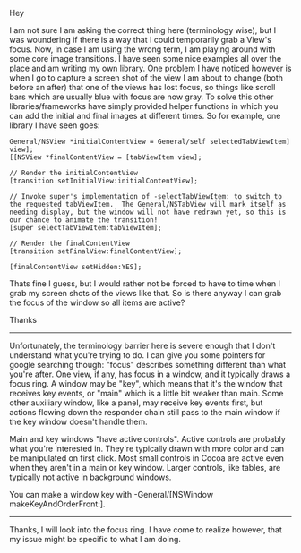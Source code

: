 Hey

I am not sure I am asking the correct thing here (terminology wise), but I was woundering if there is a way that I could temporarily grab a View's focus. Now, in case I am using the wrong term, I am playing around with some core image transitions. I have seen some nice examples all over the place and am writing my own library. One problem I have noticed however is when I go to capture a screen shot of the view I am about to change (both before an after) that one of the views has lost focus, so things like scroll bars which are usually blue with focus are now gray. To solve this other libraries/frameworks have simply provided helper functions in which you can add the initial and final images at different times. So for example, one library I have seen goes:


    
    General/NSView *initialContentView = General/self selectedTabViewItem] view];
    [[NSView *finalContentView = [tabViewItem view];

    // Render the initialContentView
    [transition setInitialView:initialContentView];

    // Invoke super's implementation of -selectTabViewItem: to switch to the requested tabViewItem.  The General/NSTabView will mark itself as needing display, but the window will not have redrawn yet, so this is our chance to animate the transition!
    [super selectTabViewItem:tabViewItem];

    // Render the finalContentView
    [transition setFinalView:finalContentView];

    [finalContentView setHidden:YES];



Thats fine I guess, but I would rather not be forced to have to time when I grab my screen shots of the views like that. So is there anyway I can grab the focus of the window so all items are active?

Thanks

----

Unfortunately, the terminology barrier here is severe enough that I don't understand what you're trying to do.  I can give you some pointers for google searching though:  "focus" describes something different than what you're after.  One view, if any, has focus in a window, and it typically  draws a focus ring.  A window may be "key", which means that it's the window that receives key events, or "main" which is a little bit weaker than main.  Some other auxiliary window, like a panel, may receive key events first, but actions flowing down the responder chain still pass to the main window if the key window doesn't handle them.

Main and key windows "have active controls".  Active controls are probably what you're interested in.  They're typically drawn with more color and can be manipulated on first click.  Most small controls in Cocoa are active even when they aren't in a main or key window.  Larger controls, like tables, are typically not active in background windows.

You can make a window key with -General/[NSWindow makeKeyAndOrderFront:].

----

Thanks, I will look into the focus ring. I have come to realize however, that my issue might be specific to what I am doing.